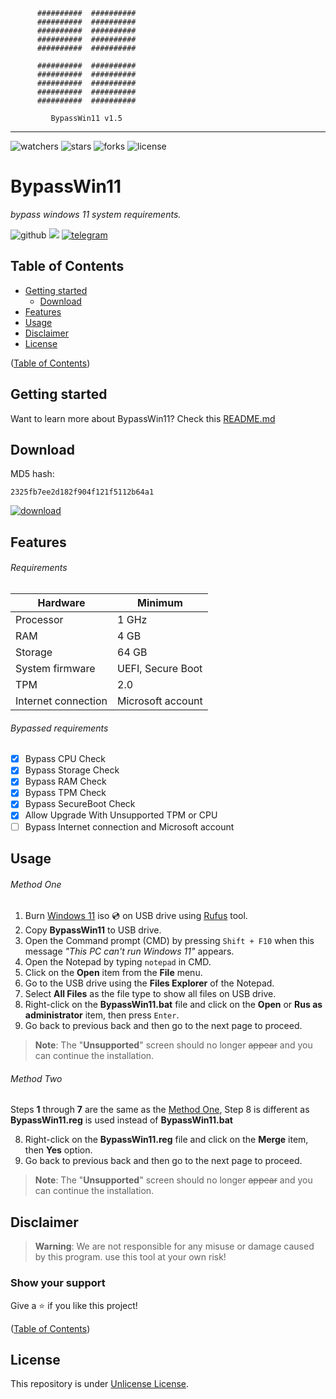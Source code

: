 ```batchfile
      ##########  ##########
      ##########  ##########
      ##########  ##########
      ##########  ##########
      ##########  ##########

      ##########  ##########
      ##########  ##########
      ##########  ##########
      ##########  ##########
      ##########  ##########

         BypassWin11 v1.5
```

___

![watchers](https://custom-icon-badges.demolab.com/github/watchers/haithamaouati/BypassWin11?logo=eye)
![stars](https://custom-icon-badges.demolab.com/github/stars/haithamaouati/BypassWin11?logo=star)
![forks](https://custom-icon-badges.demolab.com/github/forks/haithamaouati/BypassWin11?logo=repo-forked)
![license](https://custom-icon-badges.demolab.com/github/license/haithamaouati/BypassWin11?logo=law)

# BypassWin11

_bypass windows 11 system requirements._

![github](https://badgen.net/badge/icon/github?icon=github&label)
![](https://badgen.net/badge/icon/telegram?icon=telegram&label)
<a href="t.me/haithamaouati">![telegram](https://badgen.net/badge/t.me/haithamaouati/grey)</a>

## Table of Contents

- [Getting started](#getting-started)
  - [Download](#download)
- [Features](#features)
- [Usage](#usage)
- [Disclaimer](#disclaimer)
- [License](#license)

([Table of Contents](#table-of-contents))

## Getting started

Want to learn more about BypassWin11? Check this [README.md](https://github.com/haithamaouati/BypassWin11/blob/main/README.md)

## Download

MD5 hash:
```
2325fb7ee2d182f904f121f5112b64a1
```

<a href="https://github.com/haithamaouati/BypassWin11/archive/refs/heads/main.zip">![download](https://custom-icon-badges.demolab.com/badge/-Download-blue?style=for-the-badge&logo=download&logoColor=white)</a>

## Features

###### Requirements

Hardware | Minimum
--- | ---
Processor | 1 GHz
RAM | 4 GB
Storage | 64 GB
System firmware | UEFI, Secure Boot
TPM | 2.0
Internet connection| Microsoft account

###### Bypassed requirements

- [x] Bypass CPU Check
- [x] Bypass Storage Check
- [x] Bypass RAM Check
- [x] Bypass TPM Check
- [x] Bypass SecureBoot Check
- [x] Allow Upgrade With Unsupported TPM or CPU
- [ ] Bypass Internet connection and Microsoft account

## Usage

###### Method One
1. Burn [Windows 11](https://www.microsoft.com/en-us/windows/) iso :cd: on USB drive using [Rufus](https://rufus.ie/en/) tool.
2. Copy **BypassWin11** to USB drive.
3. Open the Command prompt (CMD) by pressing `Shift + F10` when this message _"This PC can't run Windows 11"_ appears.
4. Open the Notepad by typing `notepad` in CMD.
5. Click on the **Open** item from the **File** menu.
6. Go to the USB drive using the **Files Explorer** of the Notepad.
7. Select **All Files** as the file type to show all files on USB drive.
8. Right-click on the **BypassWin11.bat** file and click on the **Open** or **Rus as administrator** item, then press `Enter`.
9. Go back to previous back and then go to the next page to proceed.

> **Note**:
> The "**Unsupported**" screen should no longer ~~appear~~ and you can continue the installation.

###### Method Two
Steps **1** through **7** are the same as the [Method One](#method-one), Step 8 is different as **BypassWin11.reg** is used instead of **BypassWin11.bat**

8. Right-click on the **BypassWin11.reg** file and click on the **Merge** item, then **Yes** option.
9. Go back to previous back and then go to the next page to proceed.

> **Note**:
> The "**Unsupported**" screen should no longer ~~appear~~ and you can continue the installation.

## Disclaimer

> **Warning**:
> We are not responsible for any misuse or damage caused by this program. use this tool at your own risk!

### Show your support
Give a :star: if you like this project!

([Table of Contents](#table-of-contents))

## License

This repository is under [Unlicense License](https://github.com/haithamaouati/BypassTPMCheck-SecureBoot/blob/main/LICENSE).
